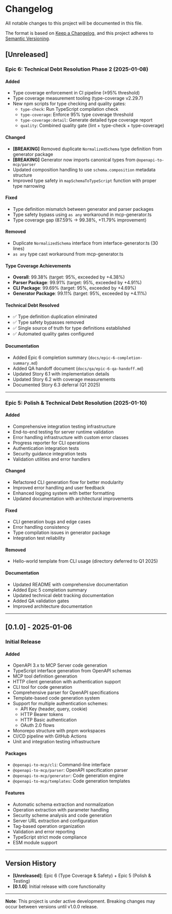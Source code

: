 # Changelog

All notable changes to this project will be documented in this file.

The format is based on [Keep a Changelog](https://keepachangelog.com/en/1.0.0/),
and this project adheres to [Semantic Versioning](https://semver.org/spec/v2.0.0.html).

## [Unreleased]

### Epic 6: Technical Debt Resolution Phase 2 (2025-01-08)

#### Added
- Type coverage enforcement in CI pipeline (≥95% threshold)
- Type coverage measurement tooling (type-coverage v2.29.7)
- New npm scripts for type checking and quality gates:
  - `type-check`: Run TypeScript compilation check
  - `type-coverage`: Enforce 95% type coverage threshold
  - `type-coverage:detail`: Generate detailed type coverage report
  - `quality`: Combined quality gate (lint + type-check + type-coverage)

#### Changed
- **[BREAKING]** Removed duplicate `NormalizedSchema` type definition from generator package
- **[BREAKING]** Generator now imports canonical types from `@openapi-to-mcp/parser`
- Updated composition handling to use `schema.composition` metadata structure
- Improved type safety in `mapSchemaToTypeScript` function with proper type narrowing

#### Fixed
- Type definition mismatch between generator and parser packages
- Type safety bypass using `as any` workaround in mcp-generator.ts
- Type coverage gap (87.59% → 99.38%, +11.79% improvement)

#### Removed
- Duplicate `NormalizedSchema` interface from interface-generator.ts (30 lines)
- `as any` type cast workaround from mcp-generator.ts

#### Type Coverage Achievements
- **Overall**: 99.38% (target: 95%, exceeded by +4.38%)
- **Parser Package**: 99.91% (target: 95%, exceeded by +4.91%)
- **CLI Package**: 99.69% (target: 95%, exceeded by +4.69%)
- **Generator Package**: 99.11% (target: 95%, exceeded by +4.11%)

#### Technical Debt Resolved
- ✅ Type definition duplication eliminated
- ✅ Type safety bypasses removed
- ✅ Single source of truth for type definitions established
- ✅ Automated quality gates configured

#### Documentation
- Added Epic 6 completion summary (`docs/epic-6-completion-summary.md`)
- Added QA handoff document (`docs/qa/epic-6-qa-handoff.md`)
- Updated Story 6.1 with implementation details
- Updated Story 6.2 with coverage measurements
- Documented Story 6.3 deferral (Q1 2025)

---

### Epic 5: Polish & Technical Debt Resolution (2025-01-10)

#### Added
- Comprehensive integration testing infrastructure
- End-to-end testing for server runtime validation
- Error handling infrastructure with custom error classes
- Progress reporter for CLI operations
- Authentication integration tests
- Security guidance integration tests
- Validation utilities and error handlers

#### Changed
- Refactored CLI generation flow for better modularity
- Improved error handling and user feedback
- Enhanced logging system with better formatting
- Updated documentation with architectural improvements

#### Fixed
- CLI generation bugs and edge cases
- Error handling consistency
- Type compilation issues in generator package
- Integration test reliability

#### Removed
- Hello-world template from CLI usage (directory deferred to Q1 2025)

#### Documentation
- Updated README with comprehensive documentation
- Added Epic 5 completion summary
- Updated technical debt tracking documentation
- Added QA validation gates
- Improved architecture documentation

---

## [0.1.0] - 2025-01-06

### Initial Release

#### Added
- OpenAPI 3.x to MCP Server code generation
- TypeScript interface generation from OpenAPI schemas
- MCP tool definition generation
- HTTP client generation with authentication support
- CLI tool for code generation
- Comprehensive parser for OpenAPI specifications
- Template-based code generation system
- Support for multiple authentication schemes:
  - API Key (header, query, cookie)
  - HTTP Bearer tokens
  - HTTP Basic authentication
  - OAuth 2.0 flows
- Monorepo structure with pnpm workspaces
- CI/CD pipeline with GitHub Actions
- Unit and integration testing infrastructure

#### Packages
- `@openapi-to-mcp/cli`: Command-line interface
- `@openapi-to-mcp/parser`: OpenAPI specification parser
- `@openapi-to-mcp/generator`: Code generation engine
- `@openapi-to-mcp/templates`: Code generation templates

#### Features
- Automatic schema extraction and normalization
- Operation extraction with parameter handling
- Security scheme analysis and code generation
- Server URL extraction and configuration
- Tag-based operation organization
- Validation and error reporting
- TypeScript strict mode compliance
- ESM module support

---

## Version History

- **[Unreleased]**: Epic 6 (Type Coverage & Safety) + Epic 5 (Polish & Testing)
- **[0.1.0]**: Initial release with core functionality

---

**Note**: This project is under active development. Breaking changes may occur between versions until v1.0.0 release.
